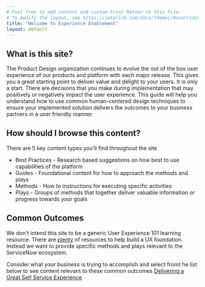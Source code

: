 ```yaml
---
# Feel free to add content and custom Front Matter to this file.
# To modify the layout, see https://jekyllrb.com/docs/themes/#overriding-theme-defaults
title: "Welcome to Experience Enablement"
layout: default
---
```


## What is this site?
The Product Design organization continues to evolve the out of the box user experience of our products and platform with each major release. This gives you a great starting point to deliver value and delight to your users. It is only a start. There are decisions that you make during implementation that may positively or negatively impact the user experience. This guide will help you understand how to use common human-centered design techniques to ensure your implemented solution delivers the outcomes to your business partners in a user friendly manner.

## How should I browse this content?
There are 5 key content types you'll find throughout the site

- Best Practices - Research based suggestions on how best to use capabilities of the platform
- Guides - Foundational content for how to approach the methods and plays
- Methods - How to instructions for executing specific activities
- Plays - Groups of methods that together deliver valuable information or progress towards your goals

## Common Outcomes
We don't intend this site to be a generic User Experience 101 learning resource. There are [plenty](uxresources.md) of resources to help build a UX foundation. Instead we want to provide specific methods and plays relevant to the ServiceNow ecosystem.

Consider what your business is trying to accomplish and select fromt he list below to see content relevant to these common outcomes
[Delivering a Great Self Service Experience](deliveringAGreatSelfServiceExperience.md)
